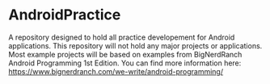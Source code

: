 # AndroidPractice
A repository designed to hold all practice developement for Android applications. This repository will not hold any major projects or applications. Most example projects will be based on examples from BigNerdRanch Android Programming 1st Edition. You can find more information here: https://www.bignerdranch.com/we-write/android-programming/
